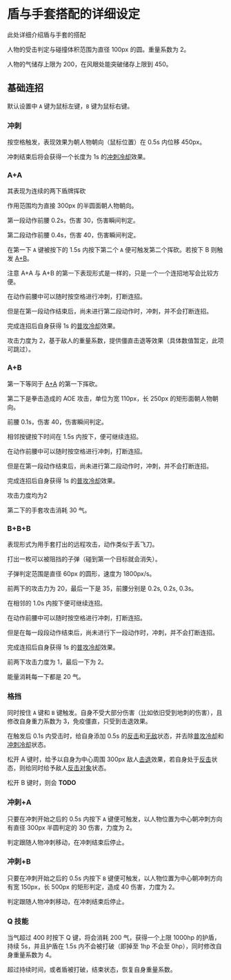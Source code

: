 # 盾与手套搭配的详细设定

此处详细介绍盾与手套的搭配

人物的受击判定与碰撞体积范围为直径 100px 的圆。重量系数为 2。

人物的气储存上限为 200，在风眼处能突破储存上限到 450。

## 基础连招

默认设置中 `A` 键为鼠标左键，`B` 键为鼠标右键。

### 冲刺

按空格触发，表现效果为朝人物朝向（鼠标位置）在 0.5s 内位移 450px。

冲刺结束后将会获得一个长度为 1s 的[冲刺冷却](./state.md#冲刺冷却)效果。

### A+A

其表现为连续的两下盾牌挥砍

作用范围均为直接 300px 的半圆面朝人物朝向。

第一段动作前腰 0.2s，伤害 30，伤害瞬间判定。

第二段动作前腰 0.4s，伤害 40，伤害瞬间判定。

在第一下 `A` 键被按下的 1.5s 内按下第二个 `A` 便可触发第二个挥砍。若按下 B 则触发 [A+B](#A+B)。

注意 A+A 与 A+B 的第一下表现形式是一样的，只是一个一个连招地写会比较方便。

在动作前腰中可以随时按空格进行冲刺，打断连招。

但是在第一段动作结束后，尚未进行第二段动作时，冲刺，并不会打断连招。

完成连招后自身获得 1s 的[普攻冷却](./state.md#普攻冷却)效果。

攻击力度为 2，基于敌人的重量系数，提供僵直击退等效果（具体数值暂定，此项可跳过）。

### A+B

第一下等同于 [A+A](#A+A) 的第一下挥砍。

第二下是拳击造成的 AOE 攻击，单位为宽 110px，长 250px 的矩形面朝人物朝向。

前腰 0.1s，伤害 40，伤害瞬间判定。

相邻按键按下时间在 1.5s 内按下，便可继续连招。

在动作前腰中可以随时按空格进行冲刺，打断连招。

但是在第一段动作结束后，尚未进行第二段动作时，冲刺，并不会打断连招。

完成连招后自身获得 1s 的[普攻冷却](./state.md#普攻冷却)效果。

攻击力度均为2

第二下的手套攻击消耗 30 气。

### B+B+B

表现形式为用手套打出的远程攻击，动作类似于丢飞刀。

打出一枚可以被阻挡的子弹（碰到第一个目标就会消失）。

子弹判定范围是直径 60px 的圆形，速度为 1800px/s。

前两下的攻击力为 20，最后一下是 35，前腰分别是 0.2s, 0.2s, 0.3s。

在相邻的 1.0s 内按下便可继续连招。

在动作前腰中可以随时按空格进行冲刺，打断连招。

但是在每一段段动作结束后，尚未进行下一段动作时，冲刺，并不会打断连招。

完成连招后自身获得 1s 的[普攻冷却](./state.md#普攻冷却)效果。

前两下攻击力度为 1，最后一下为 2。

能量消耗每一下都是 20 气。

### 格挡

同时按住 `A` 键和 `B` 键触发。自身不受大部分伤害（比如依旧受到地刺的伤害），且修改自身重力系数为 3，免疫僵直，只受到击退效果。

在触发后 0.1s 内受击时，给自身添加 0.5s 的[反击](./state.md#反击)和[无敌](./state.md#无敌)状态，并去除[普攻冷却](./state.md#普攻冷却)和[冲刺冷却](./state.md#冲刺冷却)状态。

松开 A 键时，给予以自身为中心周围 300px 敌人[击退](./effect.md#击退)效果，若自身处于[反击](./state.md#反击)状态，则给同时给予敌人[反击对象](./state.md#反击对象)状态。

松开 B 键时，则会 **TODO**

### 冲刺+A

只要在冲刺开始之后的 0.5s 内按下 `A` 键便可触发，以人物位置为中心朝冲刺方向有直径 300px 半圆判定的 30 伤害，力度为 2。

判定跟随人物冲刺移动，在冲刺结束后停止。

### 冲刺+B

只要在冲刺开始之后的 0.5s 内按下 `B` 键便可触发，以人物位置为中心朝冲刺方向有宽 150px，长 500px 的矩形判定，造成 40 伤害，力度为 2。

判定跟随人物冲刺移动，在冲刺结束后停止。

### Q 技能

当气超过 400 时按下 Q 键，将会消耗 200 气，获得一个上限 1000hp 的护盾，持续 5s，并且护盾在 1.5s 内不会被打破（即掉至 1hp 不会至 0hp），同时修改自身重量系数为 4。

超过持续时间，或者盾被打破，结束状态，恢复自身重量系数。
